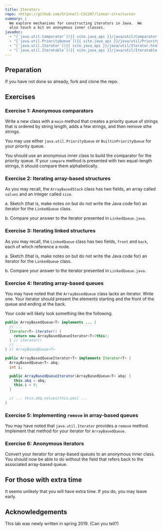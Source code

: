 ```yaml
---
title: Iterators
repo: <https://github.com/Grinnell-CSC207/linear-structures>
summary: |
  We explore mechanisms for constructing iterators in Java.  We
  also touch a bit on anonymous inner classes.
javadoc:
  - "[`java.util.Comparator`]({{ site.java_api }}/java/util/Comparator.html)"
  - "[`java.util.PriorityQueue`]({{ site.java_api }}/java/util/PriorityQueue.html)"
  - "[`java.util.Iterator`]({{ site.java_api }}/java/util/Iterator.html)"
  - "[`java.util.Iteratable`]({{ site.java_api }}/java/util/Iteratable.html)"
---
```


Preparation
-----------

If you have not done so already, fork and clone the repo.

Exercises
---------

### Exercise 1: Anonymous comparators

Write a new class with a `main` method that creates a priority queue
of strings that is ordered by string length, adds a few strings,
and then remove sthe strings.  

You may use either `java.util.PriorityQueue` or `BuiltinPriorityQueue`
for your priority queue.

You should use an anonymous inner class to build the comparator for the
priority queue.  If your `compare` method is presented with two 
equal-length strings, it should compare them alphabetically.

### Exercise 2: Iterating array-based structures

As you may recall, the `ArrayBasedStack` class has two fields, an
array called `values` and an integer called `size`.

a. Sketch (that is, make notes on but do not write the Java code for)
an iterator for the `LinkedQueue` class.

b. Compare your answer to the iterator presented in `LinkedQueue.java`.

### Exercise 3: Iterating linked structures

As you may recall, the `LinkedQueue` class has two fields,
`front` and `back`, each of which reference a node.

a. Sketch (that is, make notes on but do not write the Java code for)
an iterator for the `LinkedQueue` class.

b. Compare your answer to the iterator presented in `LinkedQueue.java`.

### Exercise 4: Iterating array-based queues

You may have noted that the `ArrayBasedQueue` class lacks an iterator.
Write one.  Your iterator should present the elements starting and
the front of the queue and ending at the back.

Your code will likely look something like the following.

```java
public ArrayBasedQueue<T> implements ... {
  // ...
  Iterator<T> iterator() {
    return new ArrayBasedQueueIterator<T>(this);
  } // iterator()
  // ...
} // ArrayBasedQueue<T>

public ArrayBasedQueueIterator<T> implements Iterator<T> {
  ArrayBasedQueue<T> abq;
  int i;

  public ArrayBasedQueueIterator(ArrayBasedQueue<T> abq) {
    this.abq = abq;
    this.i = 0;
  }

  // ... this.abq.values[this.pos] ...
}
```

### Exercise 5: Implementing `remove` in array-based queues

You may have noted that `java.util.Iterator` provides a `remove` method.
Implement that method for your iterator for `ArrayBasedQueue`.

### Exercise 6: Anonymous iterators

Convert your iterator for array-based queues to an anonymous inner
class.  You should now be able to do without the field that refers
back to the associated array-based queue.

For those with extra time
-------------------------

It seems unlikely that you will have extra time.  If you do, you
may leave early.

Acknowledgements
----------------

This lab was newly written in spring 2019.  (Can you tell?)
